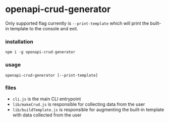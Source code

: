 # openapi-crud-generator

Only supported flag currently is `--print-template` which will print the built-in template to the console and exit.

### installation

```shell
npm i -g openapi-crud-generator
```

### usage

```shell
openapi-crud-generator [--print-template]
```

### files

- `cli.js` is the main CLI entrypoint
- `lib/makeCrud.js` is responsible for collecting data from the user
- `lib/buildTemplate.js` is responsible for augmenting the built-in template with data collected from the user

